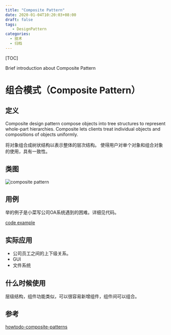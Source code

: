 ```yaml
---
title: "Composite Pattern"
date: 2020-01-04T10:20:03+08:00
draft: false
tags: 
   - DesignPattern
categories:
  - 技术
  - 归档
---
```


[TOC]

 Brief introduction about Composite Pattern

<!--more-->

# 组合模式（Composite Pattern）

## 定义

Composite design pattern compose objects into tree structures to represent whole-part hierarchies. 
Composite lets clients treat individual objects and compositions of objects uniformly.

将对象组合成树状结构以表示整体的层次结构。
使得用户对单个对象和组合对象的使用，具有一致性。

## 类图

![composite pattern](https://gitee.com/gdhu/testtingop/raw/master/2019-12-01_016.jpg)

## 用例

举的例子是小菜写公司OA系统遇到的困难。详细见代码。

[code example](./code/u019)

## 实际应用

- 公司员工之间的上下级关系。
- GUI
- 文件系统

## 什么时候使用

层级结构，组件功能类似，可以很容易新增组件，组件间可以组合。

## 参考

[howtodo-composite-patterns](https://howtodoinjava.com/design-patterns/structural/composite-design-pattern/)
